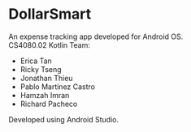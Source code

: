 # DollarSmart
An expense tracking app developed for Android OS.  
CS4080.02 Kotlin Team:
* Erica Tan
* Ricky Tseng
* Jonathan Thieu
* Pablo Martinez Castro
* Hamzah Imran
* Richard Pacheco  


Developed using Android Studio.
